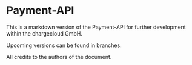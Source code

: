 # Payment-API

This is a markdown version of the Payment-API for further development within the chargecloud GmbH.

Upcoming versions can be found in branches.

All credits to the authors of the document.
